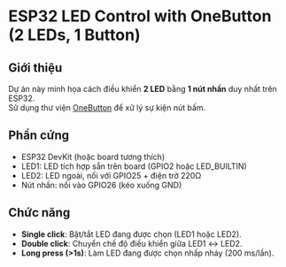 # ESP32 LED Control with OneButton (2 LEDs, 1 Button)

## Giới thiệu
Dự án này minh họa cách điều khiển **2 LED** bằng **1 nút nhấn** duy nhất trên ESP32.  
Sử dụng thư viện [OneButton](https://github.com/mathertel/OneButton) để xử lý sự kiện nút bấm.

## Phần cứng
- ESP32 DevKit (hoặc board tương thích)
- LED1: LED tích hợp sẵn trên board (GPIO2 hoặc LED_BUILTIN)
- LED2: LED ngoài, nối với GPIO25 + điện trở 220Ω
- Nút nhấn: nối vào GPIO26 (kéo xuống GND)

## Chức năng
- **Single click**: Bật/tắt LED đang được chọn (LED1 hoặc LED2).
- **Double click**: Chuyển chế độ điều khiển giữa LED1 ↔ LED2.
- **Long press (>1s)**: Làm LED đang được chọn nhấp nháy (200 ms/lần).
